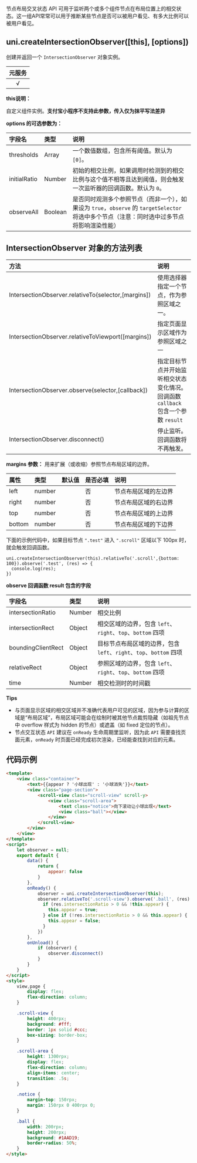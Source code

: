 节点布局交叉状态 API 可用于监听两个或多个组件节点在布局位置上的相交状态。这一组API常常可以用于推断某些节点是否可以被用户看见、有多大比例可以被用户看见。

## uni.createIntersectionObserver([this], [options])
创建并返回一个 ``IntersectionObserver`` 对象实例。

|元服务|
|:-:|
|√|

<!-- UNIAPPAPIJSON.createIntersectionObserver.compatibility -->

**this说明：**

自定义组件实例。**支付宝小程序不支持此参数，传入仅为抹平写法差异**

**options 的可选参数为：**

|字段名|类型|说明|
|:-|:-|:-|
|thresholds|Array|一个数值数组，包含所有阈值。默认为 ``[0]``。|
|initialRatio|Number|初始的相交比例，如果调用时检测到的相交比例与这个值不相等且达到阈值，则会触发一次监听器的回调函数。默认为 ``0``。|
|observeAll|Boolean|是否同时观测多个参照节点（而非一个），如果设为 ``true``，``observe`` 的 ``targetSelector`` 将选中多个节点（注意：同时选中过多节点将影响渲染性能）|



## IntersectionObserver 对象的方法列表

|方法|说明|
|:-|:-|
|IntersectionObserver.relativeTo(selector,[margins])|使用选择器指定一个节点，作为参照区域之一。|
|IntersectionObserver.relativeToViewport([margins])|指定页面显示区域作为参照区域之一|
|IntersectionObserver.observe(selector,[callback])|指定目标节点并开始监听相交状态变化情况。回调函数 ``callback`` 包含一个参数 ``result``|
|IntersectionObserver.disconnect()|停止监听。回调函数将不再触发。|

**margins 参数：** 用来扩展（或收缩）参照节点布局区域的边界。

|属性|类型|默认值|是否必填|说明|
|:-|:-|:-|:-|:-|
|left|number||否|节点布局区域的左边界|
|right|number||否|节点布局区域的右边界|
|top|number||否|节点布局区域的上边界|
|bottom|number||否|节点布局区域的下边界|

下面的示例代码中，如果目标节点 ``".test"`` 进入 ``".scroll"`` 区域以下 100px 时，就会触发回调函数。
```
uni.createIntersectionObserver(this).relativeTo('.scroll',{bottom: 100}).observe('.test', (res) => {
  console.log(res);
})
```

**observe 回调函数 result 包含的字段**

|字段名|类型|说明|
|:-|:-|:-|
|intersectionRatio|Number|相交比例|
|intersectionRect|Object|相交区域的边界，包含 ``left``、``right``、``top``、``bottom`` 四项|
|boundingClientRect|Object|目标节点布局区域的边界，包含 ``left``、``right``、``top``、``bottom`` 四项|
|relativeRect|Object|参照区域的边界，包含 ``left``、``right``、``top``、``bottom`` 四项|
|time|Number|相交检测时的时间戳|

<!-- UNIAPPAPIJSON.createIntersectionObserver.returnValue -->

**Tips**

- 与页面显示区域的相交区域并不准确代表用户可见的区域，因为参与计算的区域是“布局区域”，布局区域可能会在绘制时被其他节点裁剪隐藏（如祖先节点中 overflow 样式为 hidden 的节点）或遮盖（如 fixed 定位的节点）。
- 节点交互状态 ``API`` 建议在 ``onReady`` 生命周期里监听，因为此 ``API`` 需要查找页面元素，``onReady`` 时页面已经完成初次渲染，已经能查找到对应的元素。

## 代码示例

```html
<template>
	<view class="container">
		<text>{{appear ? '小球出现' : '小球消失'}}</text>
		<view class="page-section">
			<scroll-view class="scroll-view" scroll-y>
				<view class="scroll-area">
					<text class="notice">向下滚动让小球出现</text>
					<view class="ball"></view>
				</view>
			</scroll-view>
		</view>
	</view>
</template>
<script>
	let observer = null;
	export default {
		data() {
			return {
				appear: false
			}
		},
		onReady() {
			observer = uni.createIntersectionObserver(this);
            observer.relativeTo('.scroll-view').observe('.ball', (res) => {
              if (res.intersectionRatio > 0 && !this.appear) {
                this.appear = true;
              } else if (!res.intersectionRatio > 0 && this.appear) {
                this.appear = false;
              }
            })
		},
		onUnload() {
			if (observer) {
				observer.disconnect()
			}
		}
	}
</script>
<style>
	view,page {
		display: flex;
		flex-direction: column;
	}

	.scroll-view {
		height: 400rpx;
		background: #fff;
		border: 1px solid #ccc;
		box-sizing: border-box;
	}

	.scroll-area {
		height: 1300rpx;
		display: flex;
		flex-direction: column;
		align-items: center;
		transition: .5s;
	}

	.notice {
		margin-top: 150rpx;
		margin: 150rpx 0 400rpx 0;
	}

	.ball {
		width: 200rpx;
		height: 200rpx;
		background: #1AAD19;
		border-radius: 50%;
	}
</style>

```
